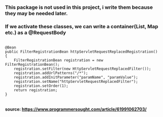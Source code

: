 ### This package is not used in this project, i write them because they may be needed later.

### If we activate these classes, we can write a container(List, Map etc.) as a @RequestBody

###### 
    @Bean
    public FilterRegistrationBean httpServletRequestReplacedRegistration() {
        FilterRegistrationBean registration = new FilterRegistrationBean();
        registration.setFilter(new HttpServletRequestReplacedFilter());
        registration.addUrlPatterns("/*");
        registration.addInitParameter("paramName", "paramValue");
        registration.setName("httpServletRequestReplacedFilter");
        registration.setOrder(1);
        return registration;
    }
######

#### source: https://www.programmersought.com/article/61991062703/